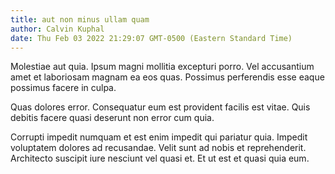```yaml
---
title: aut non minus ullam quam
author: Calvin Kuphal
date: Thu Feb 03 2022 21:29:07 GMT-0500 (Eastern Standard Time)
---
```

Molestiae aut quia. Ipsum magni mollitia excepturi porro. Vel accusantium amet et laboriosam magnam ea eos quas. Possimus perferendis esse eaque possimus facere in culpa.

 Quas dolores error. Consequatur eum est provident facilis est vitae. Quis debitis facere quasi deserunt non error cum quia.

 Corrupti impedit numquam et est enim impedit qui pariatur quia. Impedit voluptatem dolores ad recusandae. Velit sunt ad nobis et reprehenderit. Architecto suscipit iure nesciunt vel quasi et. Et ut est et quasi quia eum.